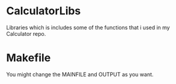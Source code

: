 # CalculatorLibs
Libraries which is includes some of the functions that i used in my Calculator repo.
# Makefile
You might change the MAINFILE and OUTPUT as you want.

